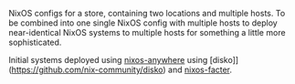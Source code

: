 NixOS configs for a store, containing two locations and multiple hosts. To be combined into one single NixOS config with multiple hosts to deploy near-identical NixOS systems to multiple hosts for something a little more sophisticated. 

Initial systems deployed using [nixos-anywhere](https://github.com/nix-community/nixos-anywhere) using [disko]](https://github.com/nix-community/disko)
and [nixos-facter](https://github.com/nix-community/nixos-facter).
